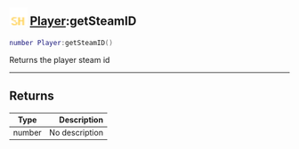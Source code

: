 ## <img src="../../.gitbook/assets/shared.png" width="32" height="32" /> [Player](../player/README.md):getSteamID

```lua
number Player:getSteamID()
```

Returns the player steam id<br>

-----------------
## Returns

| Type   | Description |
| ------ | ----------: |
| number | No description |
